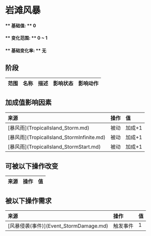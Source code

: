 # 岩滩风暴  
#### ** 基础值: ** 0   
#### ** 变化范围: ** 0 ~ 1  
#### ** 基础变化率: ** 无   
## 阶段  
<table class="table table-bordered"><thead><tr ><th  style="text-align:left;vertical-align:top;" >范围</th><th  style="text-align:left;vertical-align:top;" >名称</th><th  style="text-align:left;vertical-align:top;" >描述</th><th  style="text-align:left;vertical-align:top;" >影响状态</th><th  style="text-align:left;vertical-align:top;" >影响动作</th></tr></thead></tbody></table>  
  
## 加成值影响因素  
<table class="table table-bordered"><thead><tr ><th  style="text-align:left;vertical-align:top;" >来源</th><th  style="text-align:left;vertical-align:top;" >操作</th><th  style="text-align:left;vertical-align:top;" >值</th></tr></thead><tr ><td  style="text-align:left;vertical-align:top;" >[暴风雨](TropicalIsland_Storm.md)</td><td  style="text-align:left;vertical-align:top;" >被动</td><td  style="text-align:left;vertical-align:top;" >加成+1</td></tr><tr ><td  style="text-align:left;vertical-align:top;" >[暴风雨](TropicalIsland_StormInfinite.md)</td><td  style="text-align:left;vertical-align:top;" >被动</td><td  style="text-align:left;vertical-align:top;" >加成+1</td></tr><tr ><td  style="text-align:left;vertical-align:top;" >[暴风雨](TropicalIsland_StormStart.md)</td><td  style="text-align:left;vertical-align:top;" >被动</td><td  style="text-align:left;vertical-align:top;" >加成+1</td></tr></tbody></table>  
  
## 可被以下操作改变  
<table class="table table-bordered"><thead><tr ><th  style="text-align:left;vertical-align:top;" >来源</th><th  style="text-align:left;vertical-align:top;" >操作</th><th  style="text-align:left;vertical-align:top;" >值</th></tr></thead></tbody></table>  
  
## 被以下操作需求  
<table class="table table-bordered"><thead><tr ><th  style="text-align:left;vertical-align:top;" >来源</th><th  style="text-align:left;vertical-align:top;" >操作</th><th  style="text-align:left;vertical-align:top;" >值</th></tr></thead><tr ><td  style="text-align:left;vertical-align:top;" >[风暴侵袭(事件)](Event_StormDamage.md)</td><td  style="text-align:left;vertical-align:top;" >触发事件</td><td  style="text-align:left;vertical-align:top;" >1</td></tr></tbody></table>  
  


<script>document.title="岩滩风暴 - 卡牌生存百科 Card Survival Wiki";</script>